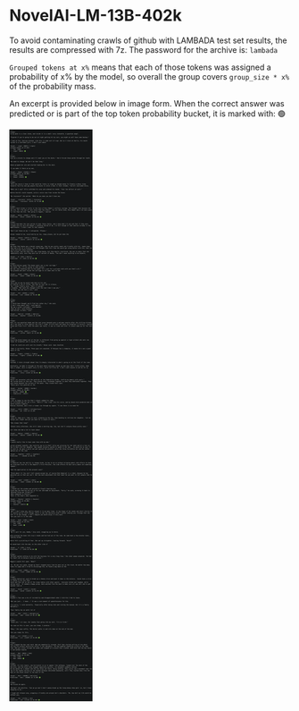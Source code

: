 # NovelAI-LM-13B-402k

To avoid contaminating crawls of github with LAMBADA test set results, the results are compressed with 7z. The password for the archive is: `lambada`

`Grouped tokens at x%` means that each of those tokens was assigned a probability of x% by the model, so overall the group covers `group_size * x%` of the probability mass.

An excerpt is provided below in image form. When the correct answer was predicted or is part of the top token probability bucket, it is marked with: 🟢

![](NovelAI-LM-13B-402k_LAMBADA_OpenAI.png)
